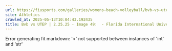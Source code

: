 ```yaml
---
url: https://fiusports.com/galleries/womens-beach-volleyball/bvb-vs-utep-2-25-25/image-49/356/62729
site: Athletics
crawled_at: 2025-05-13T10:04:43.192435
title: Bvb vs UTEP | 2.25.25 - Image 49:  - Florida International University
---
```


Error generating fit markdown: '<' not supported between instances of 'int' and 'str'